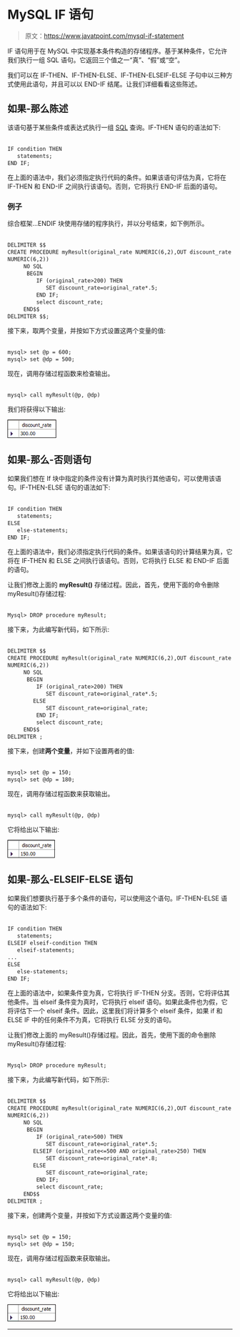 # MySQL IF 语句

> 原文：<https://www.javatpoint.com/mysql-if-statement>

IF 语句用于在 MySQL 中实现基本条件构造的存储程序。基于某种条件，它允许我们执行一组 SQL 语句。它返回三个值之一“真”、“假”或“空”。

我们可以在 IF-THEN、IF-THEN-ELSE、IF-THEN-ELSEIF-ELSE 子句中以三种方式使用此语句，并且可以以 END-IF 结尾。让我们详细看看这些陈述。

## 如果-那么陈述

该语句基于某些条件或表达式执行一组 [SQL](https://www.javatpoint.com/sql-tutorial) 查询。IF-THEN 语句的语法如下:

```

IF condition THEN 
   statements;
END IF;

```

在上面的语法中，我们必须指定执行代码的条件。如果该语句评估为真，它将在 IF-THEN 和 END-IF 之间执行该语句。否则，它将执行 END-IF 后面的语句。

### 例子

综合框架...ENDIF 块使用存储的程序执行，并以分号结束，如下例所示。

```

DELIMITER $$
CREATE PROCEDURE myResult(original_rate NUMERIC(6,2),OUT discount_rate NUMERIC(6,2))
     NO SQL
      BEGIN
         IF (original_rate>200) THEN
            SET discount_rate=original_rate*.5;
         END IF;
	     select discount_rate;
     END$$
DELIMITER $$;

```

接下来，取两个变量，并按如下方式设置这两个变量的值:

```

mysql> set @p = 600;
mysql> set @dp = 500;

```

现在，调用存储过程函数来检查输出。

```

mysql> call myResult(@p, @dp)

```

我们将获得以下输出:

![MySQL IF Statement](img/4b5cce96fa3a791f530ecfdf7dd49f8a.png)

## 如果-那么-否则语句

如果我们想在 If 块中指定的条件没有计算为真时执行其他语句，可以使用该语句。IF-THEN-ELSE 语句的语法如下:

```

IF condition THEN
   statements;
ELSE
   else-statements;
END IF;

```

在上面的语法中，我们必须指定执行代码的条件。如果该语句的计算结果为真，它将在 IF-THEN 和 ELSE 之间执行该语句。否则，它将执行 ELSE 和 END-IF 后面的语句。

让我们修改上面的 **myResult()** 存储过程。因此，首先，使用下面的命令删除 myResult()存储过程:

```

Mysql> DROP procedure myResult;

```

接下来，为此编写新代码，如下所示:

```

DELIMITER $$
CREATE PROCEDURE myResult(original_rate NUMERIC(6,2),OUT discount_rate NUMERIC(6,2))
     NO SQL
      BEGIN
         IF (original_rate>200) THEN
            SET discount_rate=original_rate*.5;
		ELSE
            SET discount_rate=original_rate;
         END IF;
	     select discount_rate;
     END$$
DELIMITER ;

```

接下来，创建**两个变量**，并如下设置两者的值:

```

mysql> set @p = 150;
mysql> set @dp = 180;

```

现在，调用存储过程函数来获取输出。

```

mysql> call myResult(@p, @dp)

```

它将给出以下输出:

![MySQL IF Statement](img/23b144346607353ab4d708f24025d3ce.png)

## 如果-那么-ELSEIF-ELSE 语句

如果我们想要执行基于多个条件的语句，可以使用这个语句。IF-THEN-ELSE 语句的语法如下:

```

IF condition THEN
   statements;
ELSEIF elseif-condition THEN
   elseif-statements;
...
ELSE
   else-statements;
END IF;

```

在上面的语法中，如果条件变为真，它将执行 IF-THEN 分支。否则，它将评估其他条件。当 elseif 条件变为真时，它将执行 elseif 语句。如果此条件也为假，它将评估下一个 elseif 条件。因此，这里我们将计算多个 elseif 条件，如果 if 和 ELSE IF 中的任何条件不为真，它将执行 ELSE 分支的语句。

让我们修改上面的 myResult()存储过程。因此，首先，使用下面的命令删除 myResult()存储过程:

```

Mysql> DROP procedure myResult;

```

接下来，为此编写新代码，如下所示:

```

DELIMITER $$
CREATE PROCEDURE myResult(original_rate NUMERIC(6,2),OUT discount_rate NUMERIC(6,2))
     NO SQL
      BEGIN
         IF (original_rate>500) THEN
            SET discount_rate=original_rate*.5;
		ELSEIF (original_rate<=500 AND original_rate>250) THEN
            SET discount_rate=original_rate*.8;
		ELSE
            SET discount_rate=original_rate;
         END IF;
	     select discount_rate;
     END$$
DELIMITER ;

```

接下来，创建两个变量，并按如下方式设置这两个变量的值:

```

mysql> set @p = 150;
mysql> set @dp = 150;

```

现在，调用存储过程函数来获取输出。

```

mysql> call myResult(@p, @dp)

```

它将给出以下输出:

![MySQL IF Statement](img/709e080141db062b88fc20e2ee00d120.png)

* * *